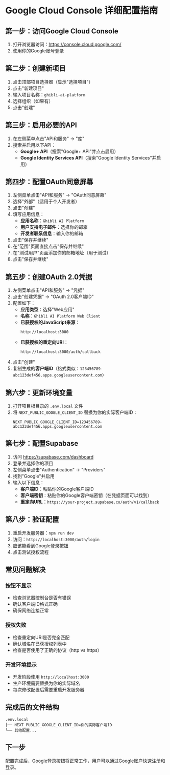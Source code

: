 # Google Cloud Console 详细配置指南

## 第一步：访问Google Cloud Console
1. 打开浏览器访问：https://console.cloud.google.com/
2. 使用你的Google账号登录

## 第二步：创建新项目
1. 点击顶部项目选择器（显示"选择项目"）
2. 点击"新建项目"
3. 输入项目名称：`ghibli-ai-platform`
4. 选择组织（如果有）
5. 点击"创建"

## 第三步：启用必要的API
1. 在左侧菜单点击"API和服务" → "库"
2. 搜索并启用以下API：
   - **Google+ API**（搜索"Google+ API"并点击启用）
   - **Google Identity Services API**（搜索"Google Identity Services"并启用）

## 第四步：配置OAuth同意屏幕
1. 左侧菜单点击"API和服务" → "OAuth同意屏幕"
2. 选择"外部"（适用于个人开发者）
3. 点击"创建"
4. 填写应用信息：
   - **应用名称**：`Ghibli AI Platform`
   - **用户支持电子邮件**：选择你的邮箱
   - **开发者联系信息**：输入你的邮箱
5. 点击"保存并继续"
6. 在"范围"页面直接点击"保存并继续"
7. 在"测试用户"页面添加你的邮箱地址（用于测试）
8. 点击"保存并继续"

## 第五步：创建OAuth 2.0凭据
1. 左侧菜单点击"API和服务" → "凭据"
2. 点击"创建凭据" → "OAuth 2.0客户端ID"
3. 配置如下：
   - **应用类型**：选择"Web应用"
   - **名称**：`Ghibli AI Platform Web Client`
   - **已获授权的JavaScript来源**：
     ```
     http://localhost:3000
     ```
   - **已获授权的重定向URI**：
     ```
     http://localhost:3000/auth/callback
     ```
4. 点击"创建"
5. 复制生成的**客户端ID**（格式类似：`123456789-abc123def456.apps.googleusercontent.com`）

## 第六步：更新环境变量
1. 打开项目根目录的 `.env.local` 文件
2. 将 `NEXT_PUBLIC_GOOGLE_CLIENT_ID` 替换为你的实际客户端ID：
   ```
   NEXT_PUBLIC_GOOGLE_CLIENT_ID=123456789-abc123def456.apps.googleusercontent.com
   ```

## 第七步：配置Supabase
1. 访问 https://supabase.com/dashboard
2. 登录并选择你的项目
3. 左侧菜单点击"Authentication" → "Providers"
4. 找到"Google"并启用
5. 输入以下信息：
   - **客户端ID**：粘贴你的Google客户端ID
   - **客户端密钥**：粘贴你的Google客户端密钥（在凭据页面可以找到）
   - **重定向URL**：`https://your-project.supabase.co/auth/v1/callback`

## 第八步：验证配置
1. 重启开发服务器：`npm run dev`
2. 访问：`http://localhost:3000/auth/login`
3. 应该能看到Google登录按钮
4. 点击测试授权流程

## 常见问题解决

### 按钮不显示
- 检查浏览器控制台是否有错误
- 确认客户端ID格式正确
- 确保网络连接正常

### 授权失败
- 检查重定向URI是否完全匹配
- 确认域名在已获授权列表中
- 检查是否使用了正确的协议（http vs https）

### 开发环境提示
- 开发阶段使用 `http://localhost:3000`
- 生产环境需要替换为你的实际域名
- 每次修改配置后需要重启开发服务器

## 完成后的文件结构
```
.env.local
├── NEXT_PUBLIC_GOOGLE_CLIENT_ID=你的实际客户端ID
└── 其他配置...
```

## 下一步
配置完成后，Google登录按钮将正常工作，用户可以通过Google账户快速注册和登录。
